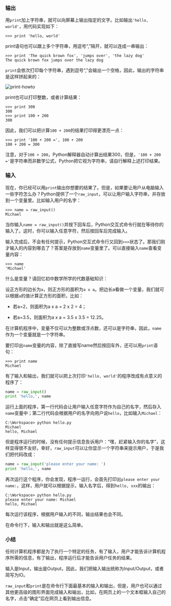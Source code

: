 ### 输出

用`print`加上字符串，就可以向屏幕上输出指定的文字。比如输出`'hello, world'`，用代码实现如下：

```
>>> print 'hello, world'
```

print语句也可以跟上多个字符串，用逗号“,”隔开，就可以连成一串输出：

```
>>> print 'The quick brown fox', 'jumps over', 'the lazy dog'
The quick brown fox jumps over the lazy dog
```

`print`会依次打印每个字符串，遇到逗号“,”会输出一个空格，因此，输出的字符串是这样拼起来的：

![print-howto](http://emanual.github.io/md-python/img/tutorial/0001-0006-01.png)

print也可以打印整数，或者计算结果：

```
>>> print 300
300
>>> print 100 + 200
300
```

因此，我们可以把计算`100 + 200`的结果打印得更漂亮一点：

```
>>> print '100 + 200 =', 100 + 200
100 + 200 = 300
```

注意，对于`100 + 200`，Python解释器自动计算出结果300，但是，`'100 + 200 ='`是字符串而非数学公式，Python把它视为字符串，请自行解释上述打印结果。

### 输入

现在，你已经可以用`print`输出你想要的结果了。但是，如果要让用户从电脑输入一些字符怎么办？Python提供了一个`raw_input`，可以让用户输入字符串，并存放到一个变量里。比如输入用户的名字：

```
>>> name = raw_input()
Michael
```

当你输入`name = raw_input()`并按下回车后，Python交互式命令行就在等待你的输入了。这时，你可以输入任意字符，然后按回车后完成输入。

输入完成后，不会有任何提示，Python交互式命令行又回到`>>>`状态了。那我们刚才输入的内容到哪去了？答案是存放到`name`变量里了。可以直接输入`name`查看变量内容：

```
>>> name
'Michael'
```

什么是变量？请回忆初中数学所学的代数基础知识：

设正方形的边长为`a`，则正方形的面积为`a x a`。把边长a看做一个变量，我们就可以根据`a`的值计算正方形的面积，比如：

- 若a=2，则面积为a x a = 2 x 2 = 4；

- 若a=3.5，则面积为a x a = 3.5 x 3.5 = 12.25。

在计算机程序中，变量不仅可以为整数或浮点数，还可以是字符串，因此，`name`作为一个变量就是一个字符串。

要打印出`name`变量的内容，除了直接写name然后按回车外，还可以用`print`语句：

```
>>> print name
Michael
```

有了输入和输出，我们就可以把上次打印`'hello, world'`的程序改成有点意义的程序了：

```python
name = raw_input()
print 'hello,', name
```

运行上面的程序，第一行代码会让用户输入任意字符作为自己的名字，然后存入`name`变量中；第二行代码会根据用户的名字向用户说`hello`，比如输入`Michael`：

```
C:\Workspace> python hello.py
Michael
hello, Michael
```

但是程序运行的时候，没有任何提示信息告诉用户：“嘿，赶紧输入你的名字”，这样显得很不友好。幸好，`raw_input`可以让你显示一个字符串来提示用户，于是我们把代码改成：

```python
name = raw_input('please enter your name: ')
print 'hello,', name
```

再次运行这个程序，你会发现，程序一运行，会首先打印出`please enter your name:`，这样，用户就可以根据提示，输入名字后，得到h`ello, xxx`的输出：

```
C:\Workspace> python hello.py
please enter your name: Michael
hello, Michael
```

每次运行该程序，根据用户输入的不同，输出结果也会不同。

在命令行下，输入和输出就是这么简单。

### 小结

任何计算机程序都是为了执行一个特定的任务，有了输入，用户才能告诉计算机程序所需的信息，有了输出，程序运行后才能告诉用户任务的结果。

输入是Input，输出是Output，因此，我们把输入输出统称为Input/Output，或者简写为IO。

`raw_input`和`print`是在命令行下面最基本的输入和输出，但是，用户也可以通过其他更高级的图形界面完成输入和输出，比如，在网页上的一个文本框输入自己的名字，点击“确定”后在网页上看到输出信息。